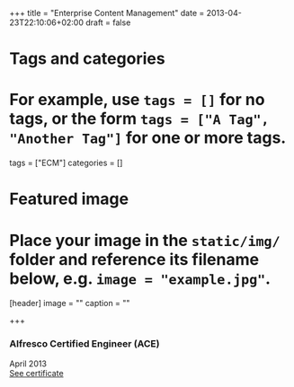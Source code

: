 +++
title = "Enterprise Content Management"
date = 2013-04-23T22:10:06+02:00
draft = false

# Tags and categories
# For example, use `tags = []` for no tags, or the form `tags = ["A Tag", "Another Tag"]` for one or more tags.
tags = ["ECM"]
categories = []

# Featured image
# Place your image in the `static/img/` folder and reference its filename below, e.g. `image = "example.jpg"`.
[header]
image = ""
caption = ""

+++

### Alfresco Certified Engineer (ACE)  
April 2013  
[See certificate]()
